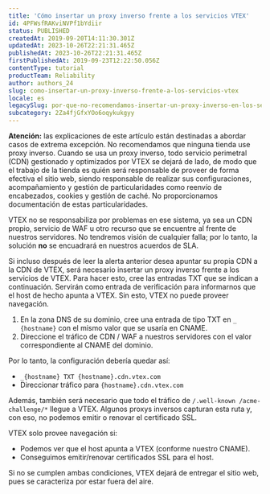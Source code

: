 ```yaml
---
title: 'Cómo insertar un proxy inverso frente a los servicios VTEX'
id: 4PFWsfRAKviNVPf1bYdiir
status: PUBLISHED
createdAt: 2019-09-20T14:11:30.301Z
updatedAt: 2023-10-26T22:21:31.465Z
publishedAt: 2023-10-26T22:21:31.465Z
firstPublishedAt: 2019-09-23T12:22:50.056Z
contentType: tutorial
productTeam: Reliability
author: authors_24
slug: como-insertar-un-proxy-inverso-frente-a-los-servicios-vtex
locale: es
legacySlug: por-que-no-recomendamos-insertar-un-proxy-inverso-en-los-servicios-vtex
subcategory: 2Za4fjGfxYOo6oqykukgyy
---
```


<div class="alert alert-danger">
  <p><strong>Atención:</strong> las explicaciones de este artículo están destinadas a abordar casos de extrema excepción. No recomendamos que ninguna tienda use proxy inverso. Cuando se usa un proxy inverso, todo servicio perimetral (CDN) gestionado y optimizados por VTEX se dejará de lado, de modo que el trabajo de la tienda es quién será responsable de proveer de forma efectiva el sitio web, siendo responsable de realizar sus configuraciones, acompañamiento y gestión de particularidades como reenvío de encabezados, cookies y gestión de caché. No proporcionamos documentación de estas particularidades.</p>
  <p>VTEX no se responsabiliza por problemas en ese sistema, ya sea un CDN propio, servicio de WAF u otro recurso que se encuentre al frente de nuestros servidores. No tendremos visión de cualquier falla; por lo tanto, la solución <strong>no</strong> se encuadrará en nuestros acuerdos de SLA.</p>
</div>

Si incluso después de leer la alerta anterior desea apuntar su propia CDN a la CDN de VTEX, será necesario insertar un proxy inverso frente a los servicios de VTEX. Para hacer esto, cree las entradas TXT que se indican a continuación. Servirán como entrada de verificación para informarnos que el host de hecho apunta a VTEX. Sin esto, VTEX no puede proveer navegación.

1. En la zona DNS de su dominio, cree una entrada de tipo TXT en `_ {hostname}` con el mismo valor que se usaría en CNAME.
2. Direccione el tráfico de CDN / WAF a nuestros servidores con el valor correspondiente al CNAME del dominio.

Por lo tanto, la configuración debería quedar así:

- `_{hostname} TXT {hostname}.cdn.vtex.com`
- Direccionar tráfico para `{hostname}.cdn.vtex.com`

Además, también será necesario que todo el tráfico de `/.well-known /acme-challenge/*` llegue a VTEX. Algunos proxys inversos capturan esta ruta y, con eso, no podemos emitir o renovar el certificado SSL.

<div class="alert alert-warning">
  <p>VTEX solo provee navegación si:
    <ul>
      <li>Podemos ver que el host apunta a VTEX (conforme nuestro CNAME).</li>
      <li>Conseguimos emitir/renovar certificados SSL para el host.</li>
    </ul>
Si no se cumplen ambas condiciones, VTEX dejará de entregar el sitio web, pues se caracteriza por estar fuera del aire.</p>
</div>
